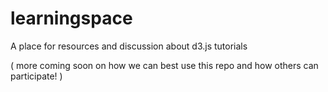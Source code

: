 # learningspace
A place for resources and discussion about d3.js tutorials

( more coming soon on how we can best use this repo and how others can participate! ) 
